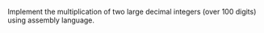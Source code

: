 Implement the multiplication of two large decimal integers (over 100 digits) using assembly language.
